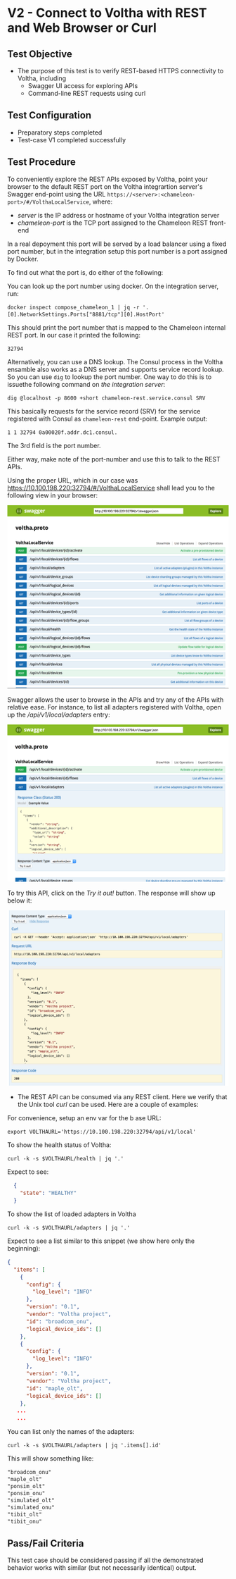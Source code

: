 # V2 - Connect to Voltha with REST and Web Browser or Curl

## Test Objective

* The purpose of this test is to verify REST-based HTTPS connectivity to Voltha, including
    * Swagger UI access for exploring APIs
    * Command-line REST requests using curl

## Test Configuration

* Preparatory steps completed
* Test-case V1 completed successfully

## Test Procedure

To conveniently explore the REST APIs exposed by Voltha, point your browser to the default REST port on the Voltha integrartion server's Swagger end-point using the URL ```https://<server>:<chameleon-port>/#/VolthaLocalService```, where:

* *server* is the IP address or hostname of your Voltha integration server
* *chameleon-port* is the TCP port assigned to the Chameleon REST front-end

In a real depoyment this port will be served by a load balancer using a fixed port number, but in the integration setup this port number is a port assigned by Docker.

To find out what the port is, do either of the following:

You can look up the port number using docker. On the integration server, run:

```shell
docker inspect compose_chameleon_1 | jq -r '.[0].NetworkSettings.Ports["8881/tcp"][0].HostPort'
```

This should print the port number that is mapped to the Chameleon internal REST port. In our case it printed the following:
  
```shell
32794
```

Alternatively, you can use a DNS lookup. The Consul process in the Voltha ensamble also works as a DNS server and supports service record lookup. So you can use ```dig``` to lookup the port number. One way to do this is to issuethe following command on *the integration server*:
  
```shell
dig @localhost -p 8600 +short chameleon-rest.service.consul SRV
```

This basically requests for the service record (SRV) for the service
registered with Consul as ```chameleon-rest``` end-point. Example output:

```shell
1 1 32794 0a00020f.addr.dc1.consul.
```

The 3rd field is the port number.

Either way, make note of the port-number and use this to talk to the REST APIs.

Using the proper URL, which in our case was <https://10.100.198.220:32794/#/VolthaLocalService> shall lead you to the following view in your browser:

![Initial swagger view](./swagger_1.png "Initial swagger screen")

Swagger allows the user to browse in the APIs and try any of the APIs with relative ease. For instance, to list all adapters registered with Voltha, open up the */api/v1/local/adapters* entry:
  
![Adapters opened](./swagger_2.png "Swagger entry for adapters opened")

To try this API, click on the *Try it out!* button. The response will show up below it:

![Adapters shown](./swagger_3.png "Swagger showing adapters response")

* The REST API can be consumed via any REST client. Here we verify that the Unix tool *curl* can be used. Here are a couple of examples:

For convenience, setup an env var for the b ase URL:

```shell
export VOLTHAURL='https://10.100.198.220:32794/api/v1/local'
```

To show the health status of Voltha:
 
```shell
curl -k -s $VOLTHAURL/health | jq '.'
```

Expect to see:

```json
  {
    "state": "HEALTHY"
  }
```

To show the list of loaded adapters in Voltha 

```shell
curl -k -s $VOLTHAURL/adapters | jq '.'
```

Expect to see a list similar to this snippet (we show here only the beginning):

```json
{
  "items": [
    {
      "config": {
        "log_level": "INFO"
      },
      "version": "0.1",
      "vendor": "Voltha project",
      "id": "broadcom_onu",
      "logical_device_ids": []
    },
    {
      "config": {
        "log_level": "INFO"
      },
      "version": "0.1",
      "vendor": "Voltha project",
      "id": "maple_olt",
      "logical_device_ids": []
    },
   ...
   ...
```

You can list only the names of the adapters:

```shell
curl -k -s $VOLTHAURL/adapters | jq '.items[].id'
```

This will show something like:

```shell
"broadcom_onu"
"maple_olt"
"ponsim_olt"
"ponsim_onu"
"simulated_olt"
"simulated_onu"
"tibit_olt"
"tibit_onu"
```

## Pass/Fail Criteria

This test case should be considered passing if all the demonstrated behavior works with similar (but not necessarily identical) output.
